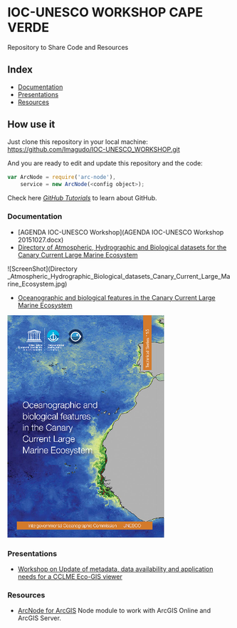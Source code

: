 # IOC-UNESCO WORKSHOP CAPE VERDE
Repository to Share Code and Resources

## Index
* [Documentation](#Documentation)
* [Presentations](#Presentations)
* [Resources](#Resources)

## How use it

Just clone this repository in your local machine:
https://github.com/lmagudo/IOC-UNESCO_WORKSHOP.git

And you are ready to edit and update this repository and the code:
```javascript
var ArcNode = require('arc-node'),
    service = new ArcNode(<config object>);
```
Check here  *[GitHub Tutorials](https://guides.github.com/)* to learn about GitHub.

### Documentation
* [AGENDA IOC-UNESCO Workshop](AGENDA IOC-UNESCO Workshop 20151027.docx)
* [Directory of Atmospheric, Hydrographic and Biological datasets for the Canary Current Large Marine Ecosystem](http://unesdoc.unesco.org/images/0023/002314/231430E.pdf)

![ScreenShot](Directory _Atmospheric_Hydrographic_Biological_datasets_Canary_Current_Large_Marine_Ecosystem.jpg)
* [Oceanographic and biological features in the Canary Current Large Marine Ecosystem](http://unesdoc.unesco.org/images/0023/002332/233299E.pdf)

![ScreenShot](Oceanographic_Biological_features_CCLME.png)

### Presentations
* [Workshop on Update of metadata, data availability and application needs for a CCLME Eco-GIS viewer](https://slides.com/lmagudo/workshop-on-update-of-metadata-data-availability-and-application-needs-for-a-cclme-eco-gis-viewer/edit)

### Resources
* [ArcNode for ArcGIS](https://github.com/esri-es/ArcNode) Node module to work with ArcGIS Online and ArcGIS Server.
